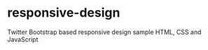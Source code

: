 responsive-design
=================

Twitter Bootstrap based responsive design sample HTML, CSS and JavaScript
